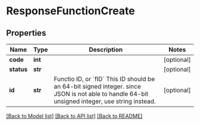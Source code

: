 # ResponseFunctionCreate

## Properties
Name | Type | Description | Notes
------------ | ------------- | ------------- | -------------
**code** | **int** |  | [optional] 
**status** | **str** |  | [optional] 
**id** | **str** | Functio ID, or &#x60;fID&#x60; This ID should be an 64-bit signed integer. since JSON is not able to handle 64-bit unsigned integer, use string instead. | [optional] 

[[Back to Model list]](../README.md#documentation-for-models) [[Back to API list]](../README.md#documentation-for-api-endpoints) [[Back to README]](../README.md)

